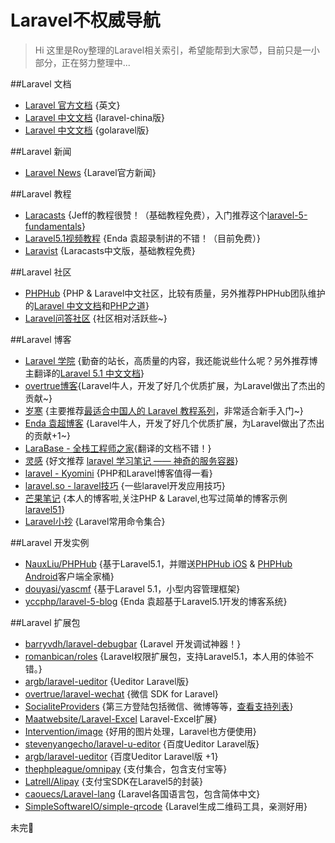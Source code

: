 # Laravel不权威导航

> Hi 这里是Roy整理的Laravel相关索引，希望能帮到大家:smiling_imp:，目前只是一小部分，正在努力整理中...

##Laravel 文档

 - [Laravel 官方文档](http://laravel.com/)       {英文}
 - [Laravel 中文文档](http://laravel-china.org/) {laravel-china版} 
 - [Laravel 中文文档](http://laravel-china.org/) {golaravel版}  

##Laravel 新闻
 - [Laravel News](https://laravel-news.com/) {Laravel官方新闻}  
 
##Laravel 教程

 - [Laracasts](https://laracasts.com) {Jeff的教程很赞！（基础教程免费），入门推荐这个[laravel-5-fundamentals](https://laracasts.com/series/laravel-5-fundamentals)}
 - [Laravel5.1视频教程](http://www.phpyc.com/search/tag/44)   {Enda 袁超录制讲的不错！（目前免费）} 
 - [Laravist](https://laravist.com/) {Laracasts中文版，基础教程免费}
 
##Laravel 社区 
 - [PHPHub](https://phphub.org/) {PHP & Laravel中文社区，比较有质量，另外推荐PHPHub团队维护的[Laravel 中文文档](http://laravel-china.org/)和[PHP之道](http://laravel-china.github.io/php-the-right-way/)} 
 - [Laravel问答社区](http://wenda.golaravel.com/) {社区相对活跃些~}
 
##Laravel 博客
 - [Laravel 学院](http://laravelacademy.org/) {勤奋的站长，高质量的内容，我还能说些什么呢？另外推荐博主翻译的[Laravel 5.1 中文文档](http://laravelacademy.org/laravel-docs-5_1)} 
 - [overtrue博客](http://overtrue.me/){Laravel牛人，开发了好几个优质扩展，为Laravel做出了杰出的贡献~}
 - [岁寒](https://lvwenhan.com) {主要推荐[最适合中国人的 Laravel 教程系列](https://lvwenhan.com/laravel/432.html)，非常适合新手入门~}
 - [Enda 袁超博客](http://www.phpyc.com/) {Laravel牛人，开发了好几个优质扩展，为Laravel做出了杰出的贡献+1~}
 - [LaraBase - 全栈工程师之家](http://laravelbase.com/){翻译的文档不错！}
 - [灵感](https://www.insp.top/) {好文推荐 [laravel 学习笔记 —— 神奇的服务容器](https://www.insp.top/article/learn-laravel-container)}
 - [laravel - Kyomini](http://www.kyomini.com/) {PHP和Laravel博客值得一看}
 - [laravel.so - laravel技巧](http://laravel.so/) {一些laravel开发应用技巧}
 - [芒果笔记](http://note.mango.im/) {本人的博客啦,关注PHP & Laravel,也写过简单的博客示例[laravel51](https://github.com/mangoim/laravel51)}
 - [Laravel小抄](http://cheats.jesse-obrien.ca/) {Laravel常用命令集合} 

##Laravel 开发实例
 - [NauxLiu/PHPHub](https://github.com/NauxLiu/phphub-server) {基于Laravel5.1，并赠送[PHPHub iOS](https://github.com/Aufree/phphub-ios) & [PHPHub Android](https://github.com/CycloneAxe/phphub-android)客户端全家桶}    
 - [douyasi/yascmf](https://github.com/douyasi/yascmf) {基于Laravel 5.1，小型内容管理框架}
 - [yccphp/laravel-5-blog](https://github.com/yccphp/laravel-5-blog) {Enda 袁超基于Laravel5.1开发的博客系统} 
 
##Laravel 扩展包
 - [barryvdh/laravel-debugbar](https://github.com/barryvdh/laravel-debugbar) {Laravel 开发调试神器！}
 - [romanbican/roles](https://github.com/romanbican/roles) {Laravel权限扩展包，支持Laravel5.1，本人用的体验不错。}
 - [argb/laravel-ueditor](https://github.com/argb/laravel-ueditor) {Ueditor Laravel版}
 - [overtrue/laravel-wechat](https://github.com/overtrue/laravel-wechat) {微信 SDK for Laravel}
 - [SocialiteProviders](https://github.com/SocialiteProviders) {第三方登陆包括微信、微博等等，[查看支持列表](http://socialiteproviders.github.io/)}
 - [Maatwebsite/Laravel-Excel](https://github.com/Maatwebsite/Laravel-Excel) Laravel-Excel扩展}
 - [Intervention/image](https://github.com/Intervention/image) {好用的图片处理，Laravel也方便使用}
 - [stevenyangecho/laravel-u-editor](https://github.com/stevenyangecho/laravel-u-editor) {百度Ueditor Laravel版}
 - [argb/laravel-ueditor](https://github.com/argb/laravel-ueditor) {百度Ueditor Laravel版 +1}
 - [thephpleague/omnipay](https://github.com/thephpleague/omnipay)  {支付集合，包含支付宝等}
 - [Latrell/Alipay](https://github.com/Latrell/Alipay) {支付宝SDK在Laravel5的封装}
 - [caouecs/Laravel-lang](https://github.com/caouecs/Laravel-lang) {Laravel各国语言包，包含简体中文}
 - [SimpleSoftwareIO/simple-qrcode](https://github.com/SimpleSoftwareIO/simple-qrcode) {Laravel生成二维码工具，亲测好用}
 

 
 
未完:dog:




